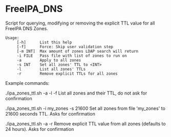# FreeIPA_DNS

Script for querying, modifying or removing the explicit TTL value for all FreeIPA DNS Zones.

```
Usage:
     [-h]      List this help
     [-f]      Force: Skip user validation step
     [-m INT]  Max amount of zones LDAP search will return
     -i FILE   Pass file with list of zones to run on
     -a        Apply to all zones
     -s INT    Set all zones' TTL to <INT>
     -l        List all zones' TTLs
     -r        Remove explicit TTLs for all zones
```

Example commands:

./ipa_zones_ttl.sh -a -l -f
List all zones and their TTL, do not ask for confirmation

./ipa_zones_ttl.sh -i my_zones -s 21600
Set all zones from file 'my_zones' to 21600 seconds TTL. Asks for confirmation

./ipa_zones_ttl.sh -a -r
Remove explicit TTL value from all zones (defaults to 24 hours). Asks for confirmation
